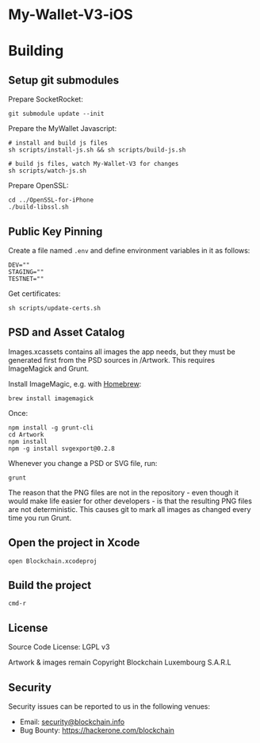 # My-Wallet-V3-iOS


# Building

## Setup git submodules

Prepare SocketRocket:

    git submodule update --init

Prepare the MyWallet Javascript:

    # install and build js files
    sh scripts/install-js.sh && sh scripts/build-js.sh

    # build js files, watch My-Wallet-V3 for changes
    sh scripts/watch-js.sh

Prepare OpenSSL:

    cd ../OpenSSL-for-iPhone
    ./build-libssl.sh

## Public Key Pinning

Create a file named `.env` and define environment variables in it as follows:

    DEV=""
    STAGING=""
    TESTNET=""

Get certificates:

    sh scripts/update-certs.sh

## PSD and Asset Catalog

Images.xcassets contains all images the app needs, but they must be generated first from the PSD sources in /Artwork. This requires ImageMagick and Grunt.

Install ImageMagic, e.g. with [Homebrew](http://brew.sh):

    brew install imagemagick

Once:

    npm install -g grunt-cli
    cd Artwork
    npm install
    npm -g install svgexport@0.2.8

Whenever you change a PSD or SVG file, run:

    grunt

The reason that the PNG files are not in the repository - even though it would make life easier for other developers - is that the resulting PNG files are not deterministic. This causes git to mark all images as changed every time you run Grunt.

## Open the project in Xcode

    open Blockchain.xcodeproj

## Build the project

    cmd-r


## License

Source Code License: LGPL v3

Artwork & images remain Copyright Blockchain Luxembourg S.A.R.L

## Security

Security issues can be reported to us in the following venues:
* Email: security@blockchain.info
* Bug Bounty: https://hackerone.com/blockchain
